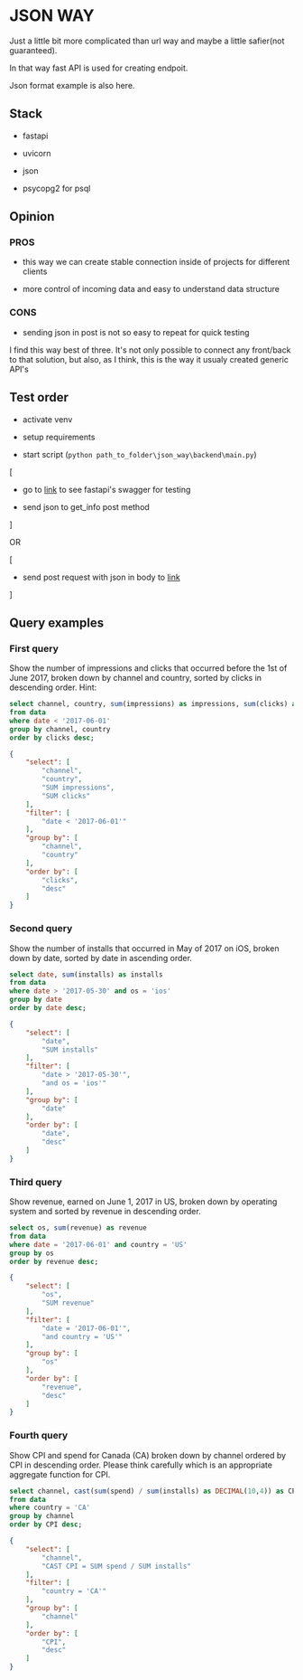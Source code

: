 # JSON WAY

Just a little bit more complicated than url way and maybe a little safier(not guaranteed).

In that way fast API is used for creating endpoit.

Json format example is also here.

## Stack

* fastapi

* uvicorn

* json

* psycopg2 for psql

## Opinion

### PROS

* this way we can create stable connection inside of projects for different clients

* more control of incoming data and easy to understand data structure

### CONS

* sending json in post is not so easy to repeat for quick testing

I find this way best of three. It's not only possible to connect any front/back to that solution,
but also, as I think, this is the way it usualy created generic API's

## Test order

* activate venv

* setup requirements

* start script (`python path_to_folder\json_way\backend\main.py`)

[

* go to [link](http://localhost:8000/docs#) to see fastapi's swagger for testing

* send json to get_info post method

]

OR

[

* send post request with json in body to [link](http://localhost:8000/get_info)

]

## Query examples

### First query

Show the number of impressions and clicks that occurred before the 1st of June 2017, broken down by channel and country, sorted by clicks in descending order. Hint:

``` sql
select channel, country, sum(impressions) as impressions, sum(clicks) as clicks 
from data 
where date < '2017-06-01' 
group by channel, country 
order by clicks desc;
```

```json
{
    "select": [
        "channel",
        "country",
        "SUM impressions",
        "SUM clicks"
    ],
    "filter": [
        "date < '2017-06-01'"
    ],
    "group by": [
        "channel",
        "country"
    ],
    "order by": [
        "clicks",
        "desc"
    ]
}
```

### Second query

Show the number of installs that occurred in May of 2017 on iOS, broken down by date, sorted by date in ascending order.

``` sql
select date, sum(installs) as installs
from data
where date > '2017-05-30' and os = 'ios'
group by date
order by date desc;
```

```json
{
    "select": [
        "date",
        "SUM installs"
    ],
    "filter": [
        "date > '2017-05-30'",
        "and os = 'ios'"
    ],
    "group by": [
        "date"
    ],
    "order by": [
        "date",
        "desc"
    ]
}
```

### Third query

Show revenue, earned on June 1, 2017 in US, broken down by operating system and sorted by revenue in descending order.

```sql
select os, sum(revenue) as revenue
from data
where date = '2017-06-01' and country = 'US'
group by os
order by revenue desc;
```

```json
{
    "select": [
        "os",
        "SUM revenue"
    ],
    "filter": [
        "date = '2017-06-01'",
        "and country = 'US'"
    ],
    "group by": [
        "os"
    ],
    "order by": [
        "revenue",
        "desc"
    ]
}
```

### Fourth query

Show CPI and spend for Canada (CA) broken down by channel ordered by CPI in descending order. Please think carefully which is an appropriate aggregate function for CPI.

```sql
select channel, cast(sum(spend) / sum(installs) as DECIMAL(10,4)) as CPI
from data
where country = 'CA'
group by channel
order by CPI desc;
```

```json
{
    "select": [
        "channel",
        "CAST CPI = SUM spend / SUM installs"
    ],
    "filter": [
        "country = 'CA'"
    ],
    "group by": [
        "channel"
    ],
    "order by": [
        "CPI",
        "desc"
    ]
}
```
